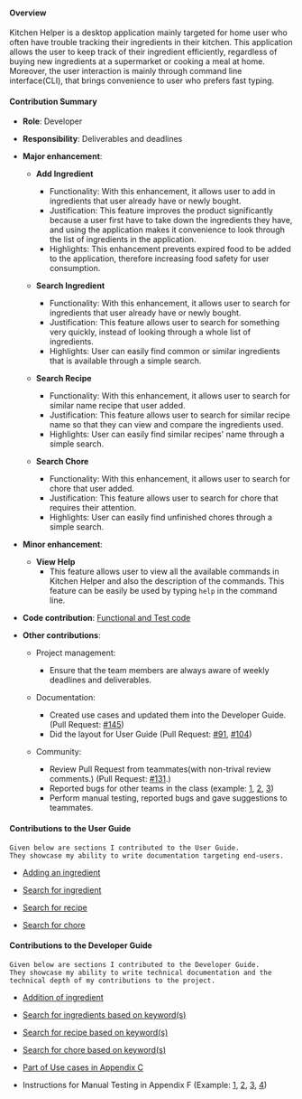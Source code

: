 #### Overview 
Kitchen Helper is a desktop application mainly targeted for home user who often have trouble tracking their ingredients in their kitchen. This application allows the user to keep track of their ingredient efficiently, regardless of buying new ingredients at a supermarket or cooking a meal at home. Moreover, the user interaction is mainly through command line interface(CLI), that brings convenience to user who prefers fast typing.

#### Contribution Summary   

+ **Role**: Developer

+ **Responsibility**: Deliverables and deadlines
 
+ **Major enhancement**:
   + **Add Ingredient**
      + Functionality: With this enhancement, it allows user to add in ingredients that user already have or newly bought. 
      + Justification: This feature improves the product significantly because a user first have to take down the ingredients they have, and using the application makes it convenience to look through the list of ingredients in the application.
      + Highlights: This enhancement prevents expired food to be added to the application, therefore increasing food safety for user consumption. 
      
   + **Search Ingredient**
      + Functionality: With this enhancement, it allows user to search for ingredients that user already have or newly bought. 
      + Justification: This feature allows user to search for something very quickly, instead of looking through a whole list of ingredients. 
      + Highlights: User can easily find common or similar ingredients that is available through a simple search.  
      
   + **Search Recipe**
      + Functionality: With this enhancement, it allows user to search for similar name recipe that user added. 
      + Justification: This feature allows user to search for similar recipe name so that they can view and compare the ingredients used. 
      + Highlights: User can easily find similar recipes' name through a simple search. 
     
   + **Search Chore**
      + Functionality: With this enhancement, it allows user to search for chore that user added. 
      + Justification: This feature allows user to search for chore that requires their attention.
      + Highlights: User can easily find unfinished chores through a simple search. 
      
+ **Minor enhancement**:
   + **View Help**
      + This feature allows user to view all the available commands in Kitchen Helper and also the description of the commands. This feature can be easily be used by typing `help` in the command line.
      
+ **Code contribution**: [Functional and Test code](https://nus-cs2113-ay1920s2.github.io/tp-dashboard/#search=jinfayap&sort=groupTitle&sortWithin=title&since=2020-03-01&timeframe=commit&mergegroup=false&groupSelect=groupByRepos&breakdown=false)

+ **Other contributions**:
   + Project management:
     + Ensure that the team members are always aware of weekly deadlines and deliverables.
     
   + Documentation:
     + Created use cases and updated them into the Developer Guide. (Pull Request: [#145](https://github.com/AY1920S2-CS2113T-M16-2/tp/pull/145))
     + Did the layout for User Guide (Pull Request: [#91](https://github.com/AY1920S2-CS2113T-M16-2/tp/pull/91), [#104](https://github.com/AY1920S2-CS2113T-M16-2/tp/pull/104))
    
   + Community:
     + Review Pull Request from teammates(with non-trival review comments.) (Pull Request: [#131](https://github.com/AY1920S2-CS2113T-M16-2/tp/pull/131).)
     + Reported bugs for other teams in the class (example: [1](https://github.com/jinfayap/ped/issues/7), [2](https://github.com/jinfayap/ped/issues/8), [3](https://github.com/jinfayap/ped/issues/5))
     + Perform manual testing, reported bugs and gave suggestions to teammates.
       
#### Contributions to the User Guide
```
Given below are sections I contributed to the User Guide.   
They showcase my ability to write documentation targeting end-users.
```
+ [Adding an ingredient](https://ay1920s2-cs2113t-m16-2.github.io/tp/UserGuide#331-adding-an-ingredient-addingredient) 

+ [Search for ingredient](https://ay1920s2-cs2113t-m16-2.github.io/tp/UserGuide#334-search-for-ingredient-searchingredient)

+ [Search for recipe](https://ay1920s2-cs2113t-m16-2.github.io/tp/UserGuide#344-search-for-recipe-searchrecipe)

+ [Search for chore](https://ay1920s2-cs2113t-m16-2.github.io/tp/UserGuide#354-search-for-chore-searchchore)

#### Contributions to the Developer Guide

```
Given below are sections I contributed to the Developer Guide. 
They showcase my ability to write technical documentation and the technical depth of my contributions to the project.
```

+ [Addition of ingredient](https://ay1920s2-cs2113t-m16-2.github.io/tp/DeveloperGuide#411-addition-of-ingredient)

+ [Search for ingredients based on keyword(s)](https://ay1920s2-cs2113t-m16-2.github.io/tp/DeveloperGuide#414-search-for-ingredients-based-on-keywords)

+ [Search for recipe based on keyword(s)](https://ay1920s2-cs2113t-m16-2.github.io/tp/DeveloperGuide#425-search-for-recipe-based-on-keywords)

+ [Search for chore based on keyword(s)](https://ay1920s2-cs2113t-m16-2.github.io/tp/DeveloperGuide#434-search-for-chore-based-on-keywords)

+ [Part of Use cases in Appendix C](https://ay1920s2-cs2113t-m16-2.github.io/tp/DeveloperGuide#appendix-c-value-proposition---use-cases)

+ Instructions for Manual Testing in Appendix F (Example: [1](https://ay1920s2-cs2113t-m16-2.github.io/tp/DeveloperGuide#f2-add-an-ingredient), [2](https://ay1920s2-cs2113t-m16-2.github.io/tp/DeveloperGuide#f3-search-for-ingredient), [3](https://ay1920s2-cs2113t-m16-2.github.io/tp/DeveloperGuide#f4-search-for-recipe), [4](https://ay1920s2-cs2113t-m16-2.github.io/tp/DeveloperGuide#f5-search-for-chore))
